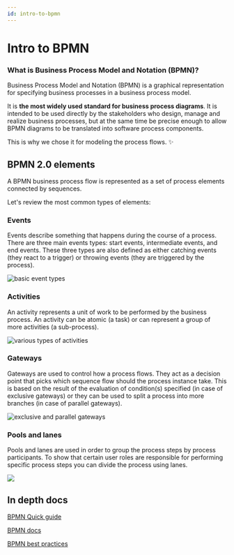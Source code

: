 ```yaml
---
id: intro-to-bpmn
---
```


# Intro to BPMN

### What is Business Process Model and Notation (BPMN)?

Business Process Model and Notation (BPMN) is a graphical representation for specifying business processes in a business process model.

It is **the most widely used standard for business process diagrams**. It is intended to be used directly by the stakeholders who design, manage and realize business processes, but at the same time be precise enough to allow BPMN diagrams to be translated into software process components.

This is why we chose it for modeling the process flows. :sparkles:

## BPMN 2.0 elements

A BPMN business process flow is represented as a set of process elements connected by sequences.

Let's review the most common types of elements:

### Events

Events describe something that happens during the course of a process. There are three main events types: start events, intermediate events, and end events. These three types are also defined as either catching events (they react to a trigger) or throwing events (they are triggered by the process).

![basic event types](https://s3.eu-west-1.amazonaws.com/docx.flowx.ai/2.12/events.png)

### Activities

An activity represents a unit of work to be performed by the business process. An activity can be atomic (a task) or can represent a group of more activities (a sub-process).

![various types of activities](https://s3.eu-west-1.amazonaws.com/docx.flowx.ai/2.12/activities.png)

### Gateways

Gateways are used to control how a process flows. They act as a decision point that picks which sequence flow should the process instance take. This is based on the result of the evaluation of condition(s) specified (in case of exclusive gateways) or they can be used to split a process into more branches (in case of parallel gateways).

![exclusive and parallel gateways](https://s3.eu-west-1.amazonaws.com/docx.flowx.ai/2.12/gateways.png)

### Pools and lanes <a href="#pools-and-lanes" id="pools-and-lanes"></a>

Pools and lanes are used in order to group the process steps by process participants. To show that certain user roles are responsible for performing specific process steps you can divide the process using lanes.

![](https://s3.eu-west-1.amazonaws.com/docx.flowx.ai/2.12/swimlanes_pool.png)

## In depth docs

[BPMN Quick guide](https://www.bpmnquickguide.com/view-bpmn-quick-guide/)

[BPMN docs](https://bpmn.io)

[BPMN best practices](https://bpmtips.com/interview-with-sandeep-johal-process-modeling-best-practices/)